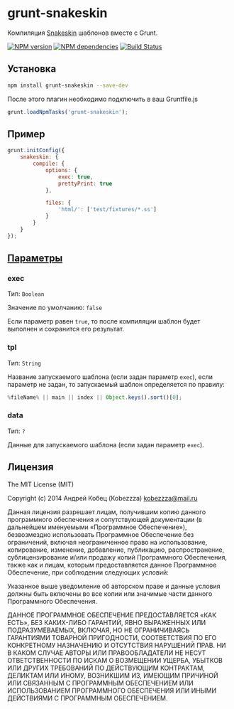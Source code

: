 # grunt-snakeskin

Компиляция [Snakeskin](https://github.com/kobezzza/Snakeskin) шаблонов вместе с Grunt.

[![NPM version](http://img.shields.io/npm/v/grunt-snakeskin.svg?style=flat)](http://badge.fury.io/js/grunt-snakeskin)
[![NPM dependencies](http://img.shields.io/david/kobezzza/grunt-snakeskin.svg?style=flat)](https://david-dm.org/kobezzza/grunt-snakeskin)
[![Build Status](http://img.shields.io/travis/kobezzza/grunt-snakeskin.svg?style=flat&branch=master)](https://travis-ci.org/kobezzza/grunt-snakeskin)

## Установка

```bash
npm install grunt-snakeskin --save-dev
```

После этого плагин необходимо подключить в ваш Gruntfile.js

```js
grunt.loadNpmTasks('grunt-snakeskin');
```

## Пример

```js
grunt.initConfig({
	snakeskin: {
		compile: {
			options: {
				exec: true,
				prettyPrint: true
			},

			files: {
				'html/': ['test/fixtures/*.ss']
			}
		}
	}
});
```

## [Параметры](https://github.com/kobezzza/Snakeskin/wiki/compile#opt_params)

### exec

Тип: `Boolean`

Значение по умолчанию: `false`

Если параметр равен `true`, то после компиляции шаблон будет выполнен и сохранится его результат.

### tpl

Тип: `String`

Название запускаемого шаблона (если задан параметр `exec`), если параметр не задан, то запускаемый шаблон
определяется по правилу:

```js
%fileName% || main || index || Object.keys().sort()[0];
```

### data

Тип: `?`

Данные для запускаемого шаблона (если задан параметр `exec`).

## Лицензия

The MIT License (MIT)

Copyright (c) 2014 Андрей Кобец (Kobezzza) <kobezzza@mail.ru>

Данная лицензия разрешает лицам, получившим копию данного программного обеспечения и
сопутствующей документации (в дальнейшем именуемыми «Программное Обеспечение»),
безвозмездно использовать Программное Обеспечение без ограничений, включая неограниченное право на использование,
копирование, изменение, добавление, публикацию, распространение, сублицензирование и/или
продажу копий Программного Обеспечения, также как и лицам, которым предоставляется данное
Программное Обеспечение, при соблюдении следующих условий:

Указанное выше уведомление об авторском праве и данные условия должны быть включены во все копии или
значимые части данного Программного Обеспечения.

ДАННОЕ ПРОГРАММНОЕ ОБЕСПЕЧЕНИЕ ПРЕДОСТАВЛЯЕТСЯ «КАК ЕСТЬ», БЕЗ КАКИХ-ЛИБО ГАРАНТИЙ, ЯВНО ВЫРАЖЕННЫХ ИЛИ ПОДРАЗУМЕВАЕМЫХ,
ВКЛЮЧАЯ, НО НЕ ОГРАНИЧИВАЯСЬ ГАРАНТИЯМИ ТОВАРНОЙ ПРИГОДНОСТИ, СООТВЕТСТВИЯ ПО ЕГО КОНКРЕТНОМУ НАЗНАЧЕНИЮ И
ОТСУТСТВИЯ НАРУШЕНИЙ ПРАВ. НИ В КАКОМ СЛУЧАЕ АВТОРЫ ИЛИ ПРАВООБЛАДАТЕЛИ НЕ НЕСУТ ОТВЕТСТВЕННОСТИ ПО ИСКАМ О
ВОЗМЕЩЕНИИ УЩЕРБА, УБЫТКОВ ИЛИ ДРУГИХ ТРЕБОВАНИЙ ПО ДЕЙСТВУЮЩИМ КОНТРАКТАМ, ДЕЛИКТАМ ИЛИ ИНОМУ, ВОЗНИКШИМ ИЗ,
ИМЕЮЩИМ ПРИЧИНОЙ ИЛИ СВЯЗАННЫМ С ПРОГРАММНЫМ ОБЕСПЕЧЕНИЕМ ИЛИ ИСПОЛЬЗОВАНИЕМ ПРОГРАММНОГО ОБЕСПЕЧЕНИЯ ИЛИ
ИНЫМИ ДЕЙСТВИЯМИ С ПРОГРАММНЫМ ОБЕСПЕЧЕНИЕМ.

